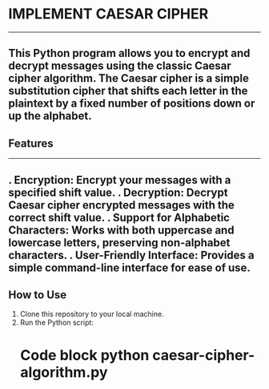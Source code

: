 # IMPLEMENT CAESAR CIPHER
---
This Python program allows you to encrypt and decrypt messages using the classic Caesar cipher algorithm. The Caesar cipher is a simple substitution cipher that shifts each letter in the plaintext by a fixed number of positions down or up the alphabet.
---
## Features
---
. Encryption: Encrypt your messages with a specified shift value.
. Decryption: Decrypt Caesar cipher encrypted messages with the correct shift value.
. Support for Alphabetic Characters: Works with both uppercase and lowercase letters, preserving non-alphabet characters.
. User-Friendly Interface: Provides a simple command-line interface for ease of use.
---
## How to Use
1. Clone this repository to your local machine.
2. Run the Python script:
   # Code block python caesar-cipher-algorithm.py
